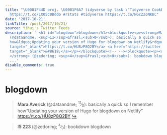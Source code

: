 ```yaml
---
title: "\U0001F44D proj. \U0001F6A7 tidyverse by task \"Tidyverse Cookbook\" by @Tazmaaan
  https://t.co/LX05C0Bddo #rstats #tidyverse https://t.co/NGcZZoNKBC"
date: '2017-10-21'
linkTitle: /post/2017/10/21/
source: Yihui's Twitter Feeds
description: ' <h1 id="blogdown">blogdown</h1><blockquote><p><strong>Mara Averick</strong>
  (@dataandme; <sup>11</sup>&frasl;<sub>0</sub>): basically a quick so I remember
  how&ldquo;Updating your version of Hugo for blogdown on Netlify&rdquo; <a href="https://t.co/HU8zP8Q2BY"
  target="_blank">https://t.co/HU8zP8Q2BY</a> <a href="https://twitter.com/xieyihui/status/921421346751614977"
  target="_blank">&#8618;</a></p></blockquote><!-- --><blockquote><p><strong>I5 223
  </strong> (@zedoring; <sup>4</sup>&frasl;<sub>0</sub>): bookdown blogdown <a href="https://twitter.com/xieyihui/status/921437397904166913"
  ...'
disable_comments: true
---
```

 <h1 id="blogdown">blogdown</h1><blockquote><p><strong>Mara Averick</strong> (@dataandme; <sup>11</sup>&frasl;<sub>0</sub>): basically a quick so I remember how&ldquo;Updating your version of Hugo for blogdown on Netlify&rdquo; <a href="https://t.co/HU8zP8Q2BY" target="_blank">https://t.co/HU8zP8Q2BY</a> <a href="https://twitter.com/xieyihui/status/921421346751614977" target="_blank">&#8618;</a></p></blockquote><!-- --><blockquote><p><strong>I5 223 </strong> (@zedoring; <sup>4</sup>&frasl;<sub>0</sub>): bookdown blogdown <a href="https://twitter.com/xieyihui/status/921437397904166913" ...